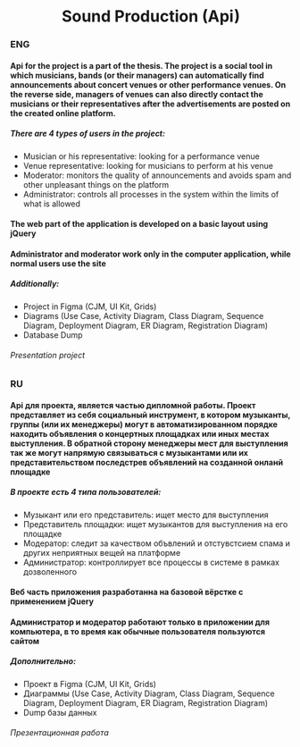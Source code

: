 <h1 align="center">Sound Production (Api)</h1>

<h3>ENG</h3>
<h4>Api for the project is a part of the thesis. The project is a social tool in which musicians, bands (or their managers) can automatically find announcements about concert venues or other performance venues. On the reverse side, managers of venues can also directly contact the musicians or their representatives after the advertisements are posted on the created online platform.</h4> 
<h5>There are 4 types of users in the project:</h5>
<ul>
  <li>Musician or his representative: looking for a performance venue</li>
  <li>Venue representative: looking for musicians to perform at his venue</li>
  <li>Moderator: monitors the quality of announcements and avoids spam and other unpleasant things on the platform</li>
  <li>Administrator: controls all processes in the system within the limits of what is allowed</li>
</ul>
<h4>The web part of the application is developed on a basic layout using jQuery</h4> 
<h4>Administrator and moderator work only in the computer application, while normal users use the site</h4> 

<h5>Additionally:</h5>
<ul>
  <li>Project in Figma (CJM, UI Kit, Grids)</li>
  <li>Diagrams (Use Case, Activity Diagram, Class Diagram, Sequence Diagram, Deployment Diagram, ER Diagram, Registration Diagram)</li>
  <li>Database Dump</li>
</ul>
<h6>Presentation project</h6>

<h3>RU</h3>
<h4>Api для проекта, является частью дипломной работы. Проект представляет из себя социальный инструмент, в котором музыканты, группы (или их менеджеры) могут в автоматизированном порядке находить объявления о концертных площадках или иных местах выступления. В обратной сторону менеджеры мест для выступления так же могут напрямую связываться с музыкантами или их представительством последстрев объявлений на созданной онланй площадке</h4>
<h5>В проекте есть 4 типа пользователей:</h5>
<ul>
  <li>Музыкант или его представитель: ищет место для выступления</li>
  <li>Представитель площадки: ищет музыкантов для выступления на его площадке</li>
  <li>Модератор: следит за качеством объвлений и отстувстсием спама и других неприятных вещей на платформе</li>
  <li>Администратор: контроллирует все процессы в системе в рамках дозволенного</li>
</ul>
<h4>Веб часть приложения разработанна на базовой вёрстке с применением jQuery</h4> 
<h4>Администратор и модератор работают только в приложении для компьютера, в то время как обычные пользователя пользуются сайтом</h4> 

<h5>Дополнительно:</h5>
<ul>
  <li>Проект в Figma (CJM, UI Kit, Grids)</li>
  <li>Диаграммы (Use Case, Activity Diagram, Class Diagram, Sequence Diagram, Deployment Diagram, ER Diagram, Registration Diagram)</li>
  <li>Dump базы данных</li>
</ul>
<h6>Презентационная работа</h6>